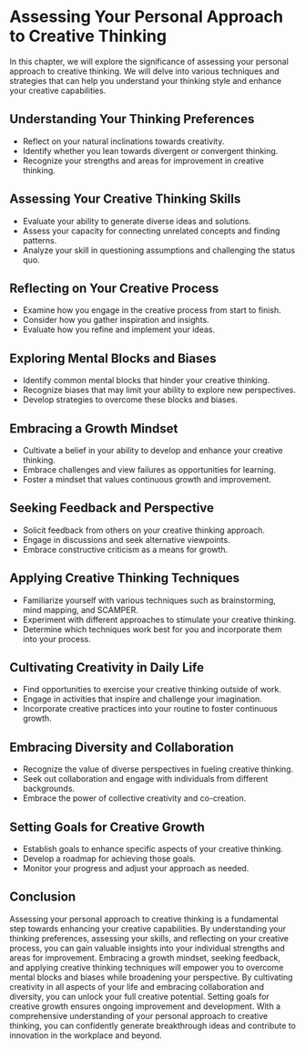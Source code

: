 Assessing Your Personal Approach to Creative Thinking
==============================================================

In this chapter, we will explore the significance of assessing your personal approach to creative thinking. We will delve into various techniques and strategies that can help you understand your thinking style and enhance your creative capabilities.

Understanding Your Thinking Preferences
---------------------------------------

* Reflect on your natural inclinations towards creativity.
* Identify whether you lean towards divergent or convergent thinking.
* Recognize your strengths and areas for improvement in creative thinking.

Assessing Your Creative Thinking Skills
---------------------------------------

* Evaluate your ability to generate diverse ideas and solutions.
* Assess your capacity for connecting unrelated concepts and finding patterns.
* Analyze your skill in questioning assumptions and challenging the status quo.

Reflecting on Your Creative Process
-----------------------------------

* Examine how you engage in the creative process from start to finish.
* Consider how you gather inspiration and insights.
* Evaluate how you refine and implement your ideas.

Exploring Mental Blocks and Biases
----------------------------------

* Identify common mental blocks that hinder your creative thinking.
* Recognize biases that may limit your ability to explore new perspectives.
* Develop strategies to overcome these blocks and biases.

Embracing a Growth Mindset
--------------------------

* Cultivate a belief in your ability to develop and enhance your creative thinking.
* Embrace challenges and view failures as opportunities for learning.
* Foster a mindset that values continuous growth and improvement.

Seeking Feedback and Perspective
--------------------------------

* Solicit feedback from others on your creative thinking approach.
* Engage in discussions and seek alternative viewpoints.
* Embrace constructive criticism as a means for growth.

Applying Creative Thinking Techniques
-------------------------------------

* Familiarize yourself with various techniques such as brainstorming, mind mapping, and SCAMPER.
* Experiment with different approaches to stimulate your creative thinking.
* Determine which techniques work best for you and incorporate them into your process.

Cultivating Creativity in Daily Life
------------------------------------

* Find opportunities to exercise your creative thinking outside of work.
* Engage in activities that inspire and challenge your imagination.
* Incorporate creative practices into your routine to foster continuous growth.

Embracing Diversity and Collaboration
-------------------------------------

* Recognize the value of diverse perspectives in fueling creative thinking.
* Seek out collaboration and engage with individuals from different backgrounds.
* Embrace the power of collective creativity and co-creation.

Setting Goals for Creative Growth
---------------------------------

* Establish goals to enhance specific aspects of your creative thinking.
* Develop a roadmap for achieving those goals.
* Monitor your progress and adjust your approach as needed.

Conclusion
----------

Assessing your personal approach to creative thinking is a fundamental step towards enhancing your creative capabilities. By understanding your thinking preferences, assessing your skills, and reflecting on your creative process, you can gain valuable insights into your individual strengths and areas for improvement. Embracing a growth mindset, seeking feedback, and applying creative thinking techniques will empower you to overcome mental blocks and biases while broadening your perspective. By cultivating creativity in all aspects of your life and embracing collaboration and diversity, you can unlock your full creative potential. Setting goals for creative growth ensures ongoing improvement and development. With a comprehensive understanding of your personal approach to creative thinking, you can confidently generate breakthrough ideas and contribute to innovation in the workplace and beyond.
